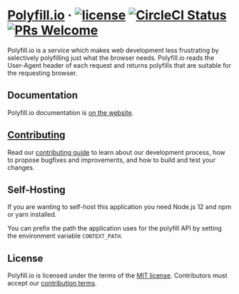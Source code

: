 
# [Polyfill.io][website] &middot; [![license][license-badge]][license] [![CircleCI Status][circle-ci-badge]][circle-ci] [![PRs Welcome][pull-requests-badge]][contributing guide]

Polyfill.io is a service which makes web development less frustrating by selectively polyfilling just what the browser needs.
Polyfill.io reads the User-Agent header of each request and returns polyfills that are suitable for the requesting browser.

## Documentation

Polyfill.io documentation is [on the website][website].


## [Contributing][contributing guide]

Read our [contributing guide] to learn about our development process, how to propose bugfixes and improvements, and how to build and test your changes.

## Self-Hosting

If you are wanting to self-host this application you need Node.js 12 and npm or yarn installed.

You can prefix the path the application uses for the polyfill API by setting the environment variable `CONTEXT_PATH`.

## License

Polyfill.io is licensed under the terms of the [MIT license][license]. Contributors must accept our [contribution terms].

[circle-ci]: https://circleci.com/gh/Financial-Times/polyfill-service
[circle-ci-badge]: https://circleci.com/gh/Financial-Times/polyfill-service.svg?style=shield&circle-token=88c37ba36676a8b01945fded105a973925c46f12
[contributing guide]: ./.github/CONTRIBUTING.md
[contribution terms]: ./.github/contribution_licence_agreement.md
[license]: ./LICENSE.md
[license-badge]: https://img.shields.io/badge/license-MIT-blue.svg
[pull-requests-badge]: https://img.shields.io/badge/PRs-welcome-brightgreen.svg
[website]: https://polyfill.io